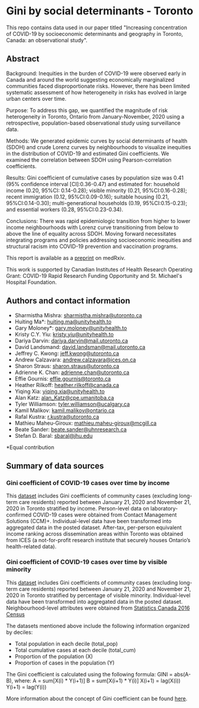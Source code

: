 # Gini by social determinants - Toronto
This repo contains data used in our paper titled "Increasing concentration of COVID-19 by socioeconomic determinants and geography in Toronto, Canada: an observational study".

## Abstract
Background: Inequities in the burden of COVID-19 were observed early in Canada and around the world suggesting economically marginalized communities faced disproportionate risks.  However, there has been limited systematic assessment of how heterogeneity in risks has evolved in large urban centers over time.  

Purpose: To address this gap, we quantified the magnitude of risk heterogeneity in Toronto, Ontario from January-November, 2020 using a retrospective, population-based observational study using surveillance data. 

Methods: We generated epidemic curves by social determinants of health (SDOH) and crude Lorenz curves by neighbourhoods to visualize inequities in the distribution of COVID-19 and estimated Gini coefficients. We examined the correlation between SDOH using Pearson-correlation coefficients. 

Results: Gini coefficient of cumulative cases by population size was 0.41 (95% confidence interval [CI]:0.36-0.47) and estimated for: household income (0.20, 95%CI: 0.14-0.28); visible minority (0.21, 95%CI:0.16-0.28); recent immigration (0.12, 95%CI:0.09-0.16); suitable housing (0.21, 95%CI:0.14-0.30); multi-generational households (0.19, 95%CI:0.15-0.23); and essential workers (0.28, 95%CI:0.23-0.34). 

Conclusions: There was rapid epidemiologic transition from higher to lower income neighbourhoods with Lorenz curve transitioning from below to above the line of equality across SDOH. Moving forward necessitates integrating programs and policies addressing socioeconomic inequities and structural racism into COVID-19 prevention and vaccination programs.


This report is available as a [preprint](https://www.medrxiv.org/content/10.1101/2021.04.01.21254585v1) on medRxiv.

This work is supported by Canadian Institutes of Health Research Operating Grant: COVID-19 Rapid Research Funding Opportunity and St. Michael's Hospital Foundation.

## Authors and contact information
* Sharmistha Mishra: [sharmistha.mishra@utoronto.ca](mailto:sharmistha.mishra@utoronto.ca)
* Huiting Ma*: [huiting.ma@unityhealth.to](mailto:huiting.ma@unityhealth.to)
* Gary Moloney*: [gary.moloney@unityhealth.to](mailto:gary.moloney@unityhealth.to)
* Kristy C.Y. Yiu: [kristy.yiu@unityhealth.to](mailto:kristy.yiu@unityhealth.to)
* Dariya Darvin: [dariya.darvin@mail.utoronto.ca](mailto:dariya.darvin@mail.utoronto.ca)
* David Landsmand: [david.landsman@mail.utoronto.ca](mailto:david.landsman@mail.utoronto.ca)
* Jeffrey C. Kwong: [jeff.kwong@utoronto.ca](mailto:jeff.kwong@utoronto.ca)
* Andrew Calzavara: [andrew.calzavara@ices.on.ca](mailto:andrew.calzavara@ices.on.ca)
* Sharon Straus: [sharon.straus@utoronto.ca](mailto:sharon.straus@utoronto.ca)
* Adrienne K. Chan: [adrienne.chan@utoronto.ca](mailto:adrienne.chan@utoronto.ca)
* Effie Gournis: [effie.gournis@toronto.ca](mailto:effie.gournis@toronto.ca)
* Heather Rilkoff: [heather.rilkoff@canada.ca](mailto:heather.rilkoff@canada.ca)
* Yiqing Xia: [yiqing.xia@unityhealth.to](mailto:yiqing.xia@unityhealth.to)
* Alan Katz: [alan_Katz@cpe.umanitoba.ca](mailto:alan_Katz@cpe.umanitoba.ca)
* Tyler Williamson: [tyler.williamson@ucalgary.ca](mailto:tyler.williamson@ucalgary.ca)
* Kamil Malikov: [kamil.malikov@ontario.ca](mailto:kamil.malikov@ontario.ca)
* Rafal Kustra: [r.kustra@utoronto.ca](mailto:r.kustra@utoronto.ca)
* Mathieu Maheu-Giroux: [mathieu.maheu-giroux@mcgill.ca](mailto:mathieu.maheu-giroux@mcgill.ca)
* Beate Sander: [beate.sander@uhnresearch.ca](mailto:beate.sander@uhnresearch.ca)
* Stefan D. Baral: [sbaral@jhu.edu](mailto:sbaral@jhu.edu)

*Equal contribution

## Summary of data sources
### Gini coefficient of COVID-19 cases over time by income 
This [dataset](https://github.com/mishra-lab/cihr-multiprovince-covid-project/blob/main/publications/Gini%20by%20social%20determinant%20-%20Toronto/d_after_tax_income_PPE_decile.zip) includes Gini coefficients of community cases (excluding long-term care residents) reported between January 21, 2020 and November 21, 2020 in Toronto stratified by income. Person-level data on laboratory-confirmed COVID-19 cases were obtained from Contact Management Solutions (CCM)+. Individual-level data have been transformed into aggregated data in the posted dataset. After-tax, per-person equivalent income ranking across dissemination areas within Toronto was obtained from ICES (a not-for-profit research institute that securely houses Ontario’s health-related data).

### Gini coefficient of COVID-19 cases over time by visible minority
This [dataset](https://github.com/mishra-lab/cihr-multiprovince-covid-project/blob/main/publications/Gini%20by%20social%20determinant%20-%20Toronto/d_visible_minority_decile.zip) includes Gini coefficients of community cases (excluding long-term care residents) reported between January 21, 2020 and November 21, 2020 in Toronto stratified by percentage of visible minority. Individual-level data have been transformed into aggregated data in the posted dataset. Neighbourhood-level attributes were obtained from [Statistics Canada 2016 Census](https://www12.statcan.gc.ca/census-recensement/2016/dp-pd/index-eng.cfm)

The datasets mentioned above include the following information organized by deciles:
* Total population in each decile (total_pop)
* Total cumulative cases at each decile (total_cum)
* Proportion of the population (X)
* Proportion of cases in the population (Y)

The Gini coefficient is calculated using the following formula:
GINI = abs(A-B), where:
A = sum[X(i) * Y(i+1)]
B = sum[X(i+1) * Y(i)]
X(i+1) = lag(X(i))
Y(i+1) = lag(Y(i))

More information about the concept of Gini coefficient can be found [here](http://mchp-appserv.cpe.umanitoba.ca/viewConcept.php?conceptID=1053).


